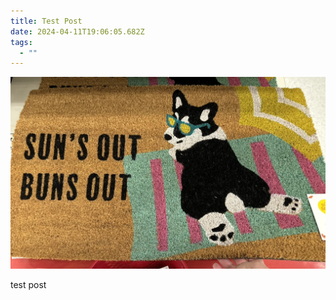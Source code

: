 ```yaml
---
title: Test Post
date: 2024-04-11T19:06:05.682Z
tags:
  - ""
---
```

![test photo](testphoto.jpeg "a test photo")

test post